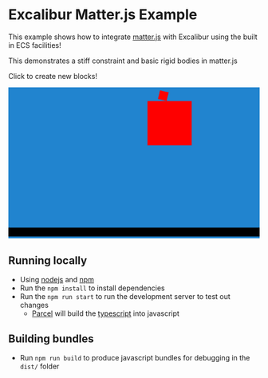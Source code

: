# Excalibur Matter.js Example

This example shows how to integrate [matter.js](https://brm.io/matter-js/) with Excalibur using the built in ECS facilities! 

This demonstrates a stiff constraint and basic rigid bodies in matter.js

Click to create new blocks!

![sample-animation](./matterjs.gif)

## Running locally

* Using [nodejs](https://nodejs.org/en/) and [npm](https://www.npmjs.com/)
* Run the `npm install` to install dependencies
* Run the `npm run start` to run the development server to test out changes
   * [Parcel](https://parceljs.org/) will build the [typescript](https://www.typescriptlang.org/) into javascript

## Building bundles

* Run `npm run build` to produce javascript bundles for debugging in the `dist/` folder